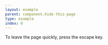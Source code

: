 ```yaml
---
layout: example
parent: component.hide-this-page
type: example
index: 0
---
```


<div class="visually-hidden  ds_hide-page">
  <p>
    To leave the page quickly, press the escape key.
  </p>
</div>
